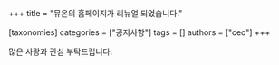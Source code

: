 +++
title = "뮤온의 홈페이지가 리뉴얼 되었습니다."

[taxonomies]
categories = ["공지사항"]
tags = []
authors = ["ceo"]
+++

많은 사랑과 관심 부탁드립니다.
<!-- more -->
